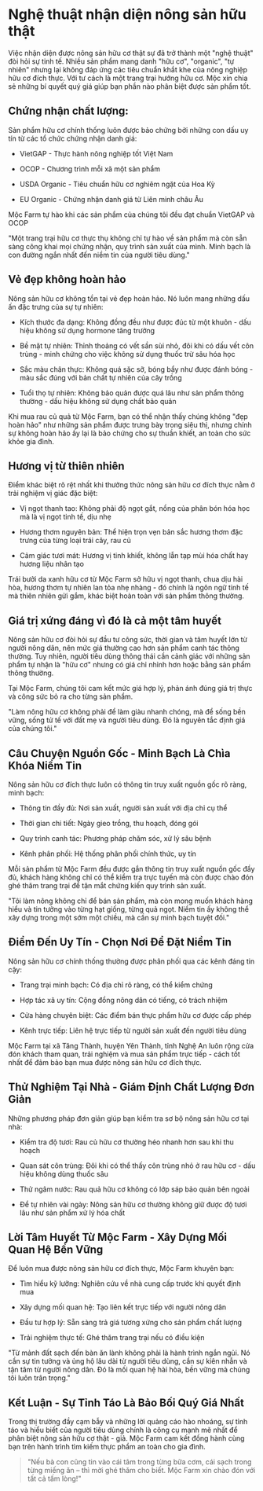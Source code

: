 ﻿
# Nghệ thuật nhận diện nông sản hữu thật

Việc nhận diện được nông sản hữu cơ thật sự đã trở thành một "nghệ thuật" đòi hỏi sự tinh tế. Nhiều sản phẩm mang danh "hữu cơ", "organic", "tự nhiên" nhưng lại không đáp ứng các tiêu chuẩn khắt khe của nông nghiệp hữu cơ đích thực. Với tư cách là một trang trại hướng hữu cơ. Mộc xin chia sẻ những bí quyết quý giá giúp bạn phần nào phân biệt được sản phẩm tốt.

## Chứng nhận chất lượng:

Sản phẩm hữu cơ chính thống luôn được bảo chứng bởi những con dấu uy tín từ các tổ chức chứng nhận danh giá:

-   VietGAP - Thực hành nông nghiệp tốt Việt Nam
    
-   OCOP - Chương trình mỗi xã một sản phẩm
    
-   USDA Organic - Tiêu chuẩn hữu cơ nghiêm ngặt của Hoa Kỳ
    
-   EU Organic - Chứng nhận danh giá từ Liên minh châu Âu
    

Mộc Farm tự hào khi các sản phẩm của chúng tôi đều đạt chuẩn VietGAP và OCOP

"Một trang trại hữu cơ thực thụ không chỉ tự hào về sản phẩm mà còn sẵn sàng công khai mọi chứng nhận, quy trình sản xuất của mình. Minh bạch là con đường ngắn nhất đến niềm tin của người tiêu dùng."

## Vẻ đẹp không hoàn hảo

Nông sản hữu cơ không tồn tại vẻ đẹp hoàn hảo. Nó luôn mang những dấu ấn đặc trưng của sự tự nhiên:

-   Kích thước đa dạng: Không đồng đều như được đúc từ một khuôn - dấu hiệu không sử dụng hormone tăng trưởng
    
-   Bề mặt tự nhiên: Thỉnh thoảng có vết sần sùi nhỏ, đôi khi có dấu vết côn trùng - minh chứng cho việc không sử dụng thuốc trừ sâu hóa học
    
-   Sắc màu chân thực: Không quá sặc sỡ, bóng bẩy như được đánh bóng - màu sắc đúng với bản chất tự nhiên của cây trồng
    
-   Tuổi thọ tự nhiên: Không bảo quản được quá lâu như sản phẩm thông thường - dấu hiệu không sử dụng chất bảo quản
    

Khi mua rau củ quả từ Mộc Farm, bạn có thể nhận thấy chúng không "đẹp hoàn hảo" như những sản phẩm được trưng bày trong siêu thị, nhưng chính sự không hoàn hảo ấy lại là bảo chứng cho sự thuần khiết, an toàn cho sức khỏe gia đình.

## Hương vị từ thiên nhiên

Điểm khác biệt rõ rệt nhất khi thưởng thức nông sản hữu cơ đích thực nằm ở trải nghiệm vị giác đặc biệt:

-   Vị ngọt thanh tao: Không phải độ ngọt gắt, nồng của phân bón hóa học mà là vị ngọt tinh tế, dịu nhẹ
    
-   Hương thơm nguyên bản: Thể hiện trọn vẹn bản sắc hương thơm đặc trưng của từng loại trái cây, rau củ
    
-   Cảm giác tươi mát: Hương vị tinh khiết, không lẫn tạp mùi hóa chất hay hương liệu nhân tạo
    

Trái bưởi da xanh hữu cơ từ Mộc Farm sở hữu vị ngọt thanh, chua dịu hài hòa, hương thơm tự nhiên lan tỏa nhẹ nhàng - đó chính là ngôn ngữ tinh tế mà thiên nhiên gửi gắm, khác biệt hoàn toàn với sản phẩm thông thường.

## Giá trị xứng đáng vì đó là cả một tâm huyết

Nông sản hữu cơ đòi hỏi sự đầu tư công sức, thời gian và tâm huyết lớn từ người nông dân, nên mức giá thường cao hơn sản phẩm canh tác thông thường. Tuy nhiên, người tiêu dùng thông thái cần cảnh giác với những sản phẩm tự nhận là "hữu cơ" nhưng có giá chỉ nhỉnh hơn hoặc bằng sản phẩm thông thường.

Tại Mộc Farm, chúng tôi cam kết mức giá hợp lý, phản ánh đúng giá trị thực và công sức bỏ ra cho từng sản phẩm.

"Làm nông hữu cơ không phải để làm giàu nhanh chóng, mà để sống bền vững, sống tử tế với đất mẹ và người tiêu dùng. Đó là nguyên tắc định giá của chúng tôi."

## Câu Chuyện Nguồn Gốc - Minh Bạch Là Chìa Khóa Niềm Tin

Nông sản hữu cơ đích thực luôn có thông tin truy xuất nguồn gốc rõ ràng, minh bạch:

-   Thông tin đầy đủ: Nơi sản xuất, người sản xuất với địa chỉ cụ thể
    
-   Thời gian chi tiết: Ngày gieo trồng, thu hoạch, đóng gói
    
-   Quy trình canh tác: Phương pháp chăm sóc, xử lý sâu bệnh
    
-   Kênh phân phối: Hệ thống phân phối chính thức, uy tín
    

Mỗi sản phẩm từ Mộc Farm đều được gắn thông tin truy xuất nguồn gốc đầy đủ, khách hàng không chỉ có thể kiểm tra trực tuyến mà còn được chào đón ghé thăm trang trại để tận mắt chứng kiến quy trình sản xuất.

"Tôi làm nông không chỉ để bán sản phẩm, mà còn mong muốn khách hàng hiểu và tin tưởng vào từng hạt giống, từng quả ngọt. Niềm tin ấy không thể xây dựng trong một sớm một chiều, mà cần sự minh bạch tuyệt đối."

## Điểm Đến Uy Tín - Chọn Nơi Để Đặt Niềm Tin

Nông sản hữu cơ chính thống thường được phân phối qua các kênh đáng tin cậy:

-   Trang trại minh bạch: Có địa chỉ rõ ràng, có thể kiểm chứng
    
-   Hợp tác xã uy tín: Cộng đồng nông dân có tiếng, có trách nhiệm
    
-   Cửa hàng chuyên biệt: Các điểm bán thực phẩm hữu cơ được cấp phép
    
-   Kênh trực tiếp: Liên hệ trực tiếp từ người sản xuất đến người tiêu dùng
    

Mộc Farm tại xã Tăng Thành, huyện Yên Thành, tỉnh Nghệ An luôn rộng cửa đón khách tham quan, trải nghiệm và mua sản phẩm trực tiếp - cách tốt nhất để đảm bảo bạn mua được nông sản hữu cơ đích thực.

## Thử Nghiệm Tại Nhà - Giám Định Chất Lượng Đơn Giản

Những phương pháp đơn giản giúp bạn kiểm tra sơ bộ nông sản hữu cơ tại nhà:

-   Kiểm tra độ tươi: Rau củ hữu cơ thường héo nhanh hơn sau khi thu hoạch
    
-   Quan sát côn trùng: Đôi khi có thể thấy côn trùng nhỏ ở rau hữu cơ - dấu hiệu không dùng thuốc sâu
    
-   Thử ngâm nước: Rau quả hữu cơ không có lớp sáp bảo quản bên ngoài
    
-   Để tự nhiên vài ngày: Nông sản hữu cơ thường không giữ được độ tươi lâu như sản phẩm xử lý hóa chất
    

## Lời Tâm Huyết Từ Mộc Farm - Xây Dựng Mối Quan Hệ Bền Vững

Để luôn mua được nông sản hữu cơ đích thực, Mộc Farm khuyên bạn:

-   Tìm hiểu kỹ lưỡng: Nghiên cứu về nhà cung cấp trước khi quyết định mua
    
-   Xây dựng mối quan hệ: Tạo liên kết trực tiếp với người nông dân
    
-   Đầu tư hợp lý: Sẵn sàng trả giá tương xứng cho sản phẩm chất lượng
    
-   Trải nghiệm thực tế: Ghé thăm trang trại nếu có điều kiện
    

"Từ mảnh đất sạch đến bàn ăn lành không phải là hành trình ngắn ngủi. Nó cần sự tin tưởng và ủng hộ lâu dài từ người tiêu dùng, cần sự kiên nhẫn và tận tâm từ người nông dân. Đó là mối quan hệ hài hòa, bền vững mà chúng tôi luôn trân trọng."

## Kết Luận - Sự Tỉnh Táo Là Bảo Bối Quý Giá Nhất

Trong thị trường đầy cạm bẫy và những lời quảng cáo hào nhoáng, sự tỉnh táo và hiểu biết của người tiêu dùng chính là công cụ mạnh mẽ nhất để phân biệt nông sản hữu cơ thật - giả. Mộc Farm cam kết đồng hành cùng bạn trên hành trình tìm kiếm thực phẩm an toàn cho gia đình.

> "Nếu bà con cũng tin vào cái tâm trong từng bữa cơm, cái sạch trong từng miếng ăn – thì mời ghé thăm cho biết. Mộc Farm xin chào đón với tất cả tấm lòng!"

